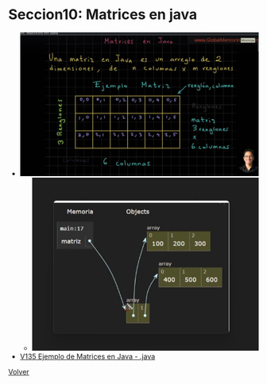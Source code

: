 # Seccion10: Matrices en java
* ![V134 Matrices en Java](V134_Matrices_en_Java/Docs/Captura-de-pantalla-2024-10-11-203025.jpg)
    * ![Espacio en memoria](V134_Matrices_en_Java/Docs/Captura-de-pantalla-2024-10-11-203809.jpg)
* [V135 Ejemplo de Matrices en Java - .java](V135_Ejemplo_de_Matrices_en_Java/src/Matrices.java)

[Volver](../)